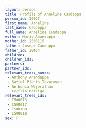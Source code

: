 ```yaml
---
layout: person
title: Profile of Anneline Candappa
person_id: I0467
first_name: Anneline
last_name: Candappa
full_name: Anneline Candappa
mother: Marie Anandappa
mother_id: I500115
father: Joseph Candappa
father_id: I0464
children:
children_ids:
partners:
partner_ids:
relevant_trees_names:
 - Anthony Anandappa
 - Saviel Pieris Tavarayan
 - Anthonia Wijeratnam
 - Cecilia Rodrigo
relevant_trees_ids:
 - I500013
 - I500017
 - I500100
 - I500018
sex: F
---
```



